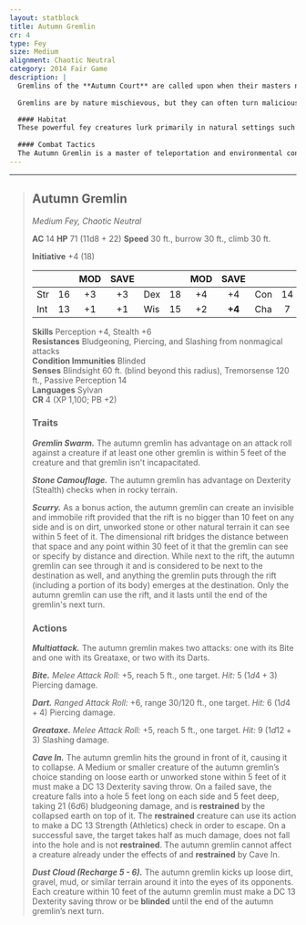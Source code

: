 ```yaml
---
layout: statblock
title: Autumn Gremlin
cr: 4
type: Fey
size: Medium
alignment: Chaotic Neutral
category: 2014 Fair Game
description: |
  Gremlins of the **Autumn Court** are called upon when their masters need a creepy and crawly creature to ambush a nuisance. They are larger, stronger, and more intimidating than their smaller boggle cousins. It is rumored that boggles that achieve great service to the Court are transformed into these beings. The transformation renders them **blind**, and they learn to lurk in dark caves and scurry their way through the earth, relying on their other powerful senses.
  
  Gremlins are by nature mischievous, but they can often turn malicious. When left to their own devices, they will play increasingly cruel tricks on their victims. At first, things will go missing, then animals in the area will begin to seem skittish as the autumn gremlins prod them through tunnels. Eventually, whole communities will go missing with the only thing left being upturned earth in the last place they were seen.

  #### Habitat
  These powerful fey creatures lurk primarily in natural settings such as dark caves, ruins, and areas with loose dirt or unworked stone where they can use their burrow speed and **Stone Camouflage**. They prefer environments that allow them to use their dimensional rift ability, **Scurry**, for ambush attacks.
  
  #### Combat Tactics
  The Autumn Gremlin is a master of teleportation and environmental control. It leverages its ability to **burrow fast through the ground** and uses **Scurry** to rapidly maneuver into position. It often opens combat by using **Dust Cloud** to **blind** opponents, then follows up with **Cave In** to restrain smaller targets by collapsing the ground beneath them. Its **Multiattack** allows it to deploy a mix of ranged attacks (**Dart**) and melee strikes (**Greataxe** or **Bite**), often gaining advantage from **Gremlin Swarm** if allies are present.
---
```


___
> ## Autumn Gremlin
> *Medium Fey, Chaotic Neutral*
> 
> **AC** 14 **HP** 71 (11d8 + 22) **Speed** 30 ft., burrow 30 ft., climb 30 ft.
> 
> **Initiative** +4 (18)
>
> | | | MOD | SAVE | | | MOD | SAVE | | | MOD | SAVE |
> |:--|:-:|:----:|:----:|:--|:-:|:----:|:----:|:--|:-:|:----:|:----:|
> |Str| 16| +3 | +3 |Dex| 18| +4 | +4 |Con| 14| +2 | +2 |
> |Int| 13| +1 | +1 |Wis| 15| +2 | **+4** |Cha| 7| -2 | **+0** |
>
> **Skills** Perception +4, Stealth +6  
> **Resistances** Bludgeoning, Piercing, and Slashing from nonmagical attacks  
> **Condition Immunities** Blinded  
> **Senses** Blindsight 60 ft. (blind beyond this radius), Tremorsense 120 ft., Passive Perception 14  
> **Languages** Sylvan  
> **CR** 4 (XP 1,100; PB +2)
>
> ### Traits
>
> ***Gremlin Swarm.*** The autumn gremlin has advantage on an attack roll against a creature if at least one other gremlin is within 5 feet of the creature and that gremlin isn't incapacitated.
>
> ***Stone Camouflage.*** The autumn gremlin has advantage on Dexterity (Stealth) checks when in rocky terrain.
>
> ***Scurry.*** As a bonus action, the autumn gremlin can create an invisible and immobile rift provided that the rift is no bigger than 10 feet on any side and is on dirt, unworked stone or other natural terrain it can see within 5 feet of it. The dimensional rift bridges the distance between that space and any point within 30 feet of it that the gremlin can see or specify by distance and direction. While next to the rift, the autumn gremlin can see through it and is considered to be next to the destination as well, and anything the gremlin puts through the rift (including a portion of its body) emerges at the destination. Only the autumn gremlin can use the rift, and it lasts until the end of the gremlin's next turn.
>
> ### Actions
>
> ***Multiattack.*** The autumn gremlin makes two attacks: one with its Bite and one with its Greataxe, or two with its Darts.
>
> ***Bite.*** *Melee Attack Roll:* +5, reach 5 ft., one target. *Hit:* 5 ($1d4 + 3$) Piercing damage.
>
> ***Dart.*** *Ranged Attack Roll:* +6, range 30/120 ft., one target. *Hit:* 6 ($1d4 + 4$) Piercing damage.
>
> ***Greataxe.*** *Melee Attack Roll:* +5, reach 5 ft., one target. *Hit:* 9 ($1d12 + 3$) Slashing damage.
>
> ***Cave In.*** The autumn gremlin hits the ground in front of it, causing it to collapse. A Medium or smaller creature of the autumn gremlin’s choice standing on loose earth or unworked stone within 5 feet of it must make a DC 13 Dexterity saving throw. On a failed save, the creature falls into a hole 5 feet long on each side and 5 feet deep, taking 21 ($6d6$) bludgeoning damage, and is **restrained** by the collapsed earth on top of it. The **restrained** creature can use its action to make a DC 13 Strength (Athletics) check in order to escape. On a successful save, the target takes half as much damage, does not fall into the hole and is not **restrained**. The autumn gremlin cannot affect a creature already under the effects of and **restrained** by Cave In.
>
> ***Dust Cloud (Recharge 5 - 6).*** The autumn gremlin kicks up loose dirt, gravel, mud, or similar terrain around it into the eyes of its opponents. Each creature within 10 feet of the autumn gremlin must make a DC 13 Dexterity saving throw or be **blinded** until the end of the autumn gremlin’s next turn.